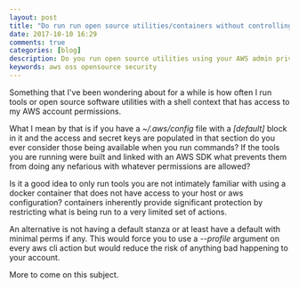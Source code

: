 ```yaml
---
layout: post
title: "Do run run open source utilities/containers without controlling what can do?"
date: 2017-10-10 16:29
comments: true
categories: [blog]
description: Do you run open source utilities using your AWS admin privileges?
keywords: aws oss opensource security
---
```

Something that I've been wondering about for a while is how often I run tools or open source software utilities with a shell context that has access to my AWS account permissions.

What I mean by that is if you have a *~/.aws/config* file with a *[default]* block in it and the access and secret keys are populated in that section do you ever consider those being available when you run commands?
If the tools you are running were built and linked with an AWS SDK what prevents them from doing any nefarious with whatever permissions are allowed?

Is it a good idea to only run tools you are not intimately familiar with using a docker container that does not have access to your host or aws configuration?
containers inherently provide significant protection by restricting what is being run to a very limited set of actions.

An alternative is not having a default stanza or at least have a default with minimal perms if any.
This would force you to use a *--profile* argument on every aws cli action but would reduce the risk of anything bad happening to your account.

More to come on this subject.

